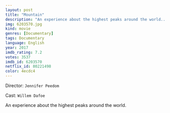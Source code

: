 ```yaml
---
layout: post
title: "Mountain"
description: "An experience about the highest peaks around the world..."
img: 6203570.jpg
kind: movie
genres: [Documentary]
tags: Documentary 
language: English
year: 2017
imdb_rating: 7.2
votes: 3537
imdb_id: 6203570
netflix_id: 80221498
color: 4ecdc4
---
```

Director: `Jennifer Peedom`  

Cast: `Willem Dafoe` 

An experience about the highest peaks around the world.